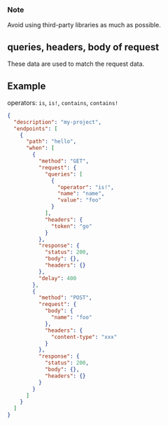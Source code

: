 ### Note

Avoid using third-party libraries as much as possible.

## queries, headers, body of request

These data are used to match the request data.

## Example

operators: `is`, `is!`, `contains`, `contains!`

```json
{
  "description": "my-project",
  "endpoints": [
    {
      "path": "hello",
      "when": [
        {
          "method": "GET",
          "request": {
            "queries": [
              {
                "operator": "is!",
                "name": "name",
                "value": "foo"
              }
            ],
            "headers": {
              "token": "go"
            }
          },
          "response": {
            "status": 200,
            "body": {},
            "headers": {}
          },
          "delay": 400
        },
        {
          "method": "POST",
          "request": {
            "body": {
              "name": "foo"
            },
            "headers": {
              "content-type": "xxx"
            }
          },
          "response": {
            "status": 200,
            "body": {},
            "headers": {}
          }
        }
      ]
    }
  ]
}
```
